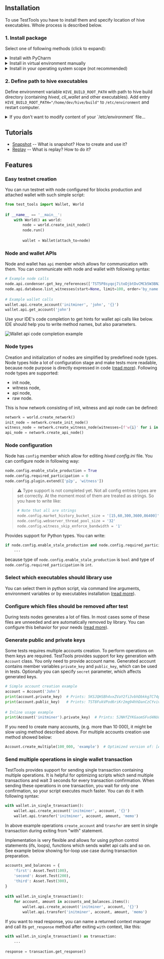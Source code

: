 ## Installation

To use TestTools you have to install them and specify location of hive executables. Whole process is described below.

### 1. Install package

Select one of following methods (click to expand):

<details>
<summary>Install with PyCharm</summary>

With opened project, select tab "Python Packages" at the bottom of window, click "Add Package" and then "From Disk".

![Installation instructions](./documentation/installation_in_pycharm0.png)

Select TestTools directory, mark "Install as editable" option and click OK.

![Installation instructions](./documentation/installation_in_pycharm1.png)
</details>

<details>
<summary>Install in virtual environment manually</summary>

```bash
cd ~/virtual_environments               # Select location for virtual environment
python3.8 -m venv venv                  # Create virtual environment in current directory
source venv/bin/activate                # Activate it
pip install -e ~/hive/tests/test_tools  # Install TestTools
```

To deactivate virtual environment run:
```bash
deactivate
```
</details>

<details>
<summary>Install in your operating system scope (not recommended)</summary>

Enter following command in terminal:
```bash
pip3 install -e ~/hive/tests/test_tools/
```
</details>

### 2. Define path to hive executables

Define environment variable `HIVE_BUILD_ROOT_PATH` with path to hive build directory (containing _hived_, _cli_wallet_ and other executables). Add entry `HIVE_BUILD_ROOT_PATH="/home/dev/hive/build"` to `/etc/environment` and restart computer.

<details>
<summary>If you don't want to modify content of your `/etc/environment` file...</summary>

...then you have to set this variable locally before every run of script, which uses TestTools. It can be done as in examples below:

```bash
HIVE_BUILD_ROOT_PATH="/home/dev/hive/build" pytest
HIVE_BUILD_ROOT_PATH="/home/dev/hive/build" python3 your_script.py
```

</details>

## Tutorials

- [Snapshot](documentation/tutorials/snapshot.md) -- What is snapshot? How to create and use it?
- [Replay](documentation/tutorials/replay.md) -- What is replay? How to do it?

## Features

### Easy testnet creation
You can run testnet with node configured for blocks production and attached wallet with such simple script:
```python
from test_tools import Wallet, World

if __name__ == '__main__':
    with World() as world:
        node = world.create_init_node()
        node.run()

        wallet = Wallet(attach_to=node)
```

### Node and wallet APIs
Node and wallet has `api` member which allows for communication with them. You can communicate with node and wallet with following syntax:
```python
# Example node calls
node.api.condenser.get_key_references(['TST5P8syqoj7itoDjbtDvCMCb5W3BNJtUjws9v7TDNZKqBLmp3pQW'])
node.api.database.list_witnesses(start=None, limit=100, order='by_name')

# Example wallet calls
wallet.api.create_account('initminer', 'john', '{}')
wallet.api.get_account('john')
```

Use your IDE's code completion to get hints for wallet api calls like below. IDE should help you to write method names, but also parameters.

![Wallet api code completion example](./documentation/wallet_code_completion.png)

### Node types
Creation and initialization of nodes are simplified by predefined node types. Node types hide a lot of configuration stage and make tests more readable, because node purpose is directly expressed in code ([read more](documentation/node_types.md)). Following node types are supported:
- init node,
- witness node,
- api node,
- raw node.

This is how network consisting of init, witness and api node can be defined:
```python
network = world.create_network()
init_node = network.create_init_node()
witness_node = network.create_witness_node(witnesses=[f'w{i}' for i in range(10)])
api_node = network.create_api_node()
```

### Node configuration
Node has `config` member which allow for editing _hived_ _config.ini_ file. You can configure node in following way:
```python
node.config.enable_stale_production = True
node.config.required_participation = 0
node.config.plugin.extend(['p2p', 'witness'])
```

> :warning: Type support is not completed yet. Not all config entries types are set correctly. At the moment most of them are treated as strings. So you have to write like:
> ```python
> # Note that all are strings
> node.config.market_history_bucket_size = '[15,60,300,3600,86400]'
> node.config.webserver_thread_pool_size = '32'
> node.config.witness_skip_enforce_bandwidth = '1'
> ```

Provides support for Python types. You can write:
```python
if node.config.enable_stale_production and node.config.required_participation < 20:
    ...
```
because type of `node.config.enable_stale_production` is `bool` and type of `node.config.required_participation` is `int`.

### Select which executables should library use
You can select them in python script, via command line arguments, environment variables or by executables installation ([read more](documentation/paths_to_executables.md)).

### Configure which files should be removed after test
During tests nodes generates a lot of files. In most cases some of these files are unneeded and are automatically removed by library. You can configure this behavior for your needs ([read more](documentation/clean_up_policies.md)).

### Generate public and private keys
Some tests requires multiple accounts creation. To perform operations on them keys are required. TestTools provides support for key generation with `Account` class. You only need to provide account name. Generated account contains member variables `private_key` and `public_key`, which can be used in tests. Optionally you can specify `secret` parameter, which affects generated keys.
```python
# Simple account creation example
account = Account('John')
print(account.private_key)  # Prints: 5KSJQHSBh4vxZVaY2fi3vbhDbkkg7C74pE4S3bigEQyct2RqMDf
print(account.public_key)   # Prints: TST8FukVPod6riKr2mg94hhDanCzCYvivJtPdpcUVnEChaJ5N9QbC

# Inline usage example
print(Account('initminer').private_key)  # Prints: 5JNHfZYKGaomSFvd4NUdQ9qMcEAC43kujbfjueTHpVapX1Kzq2n
```

If you need to create many accounts, (e.g. more than 10 000), it might be slow using method described above. For multiple accounts creation use method showed below:
```python
Account.create_multiple(100_000, 'example')  # Optimized version of: [Account('example-{i}') for i in range(100_000)]
```

### Send multiple operations in single wallet transaction
TestTools provides support for sending single transaction containing multiple operations. It is helpful for optimizing scripts which send multiple transactions and wait 3 seconds for every transaction confirmation. When sending these operations in one transaction, you wait for only one confirmation, so your script executes much faster. You can do it with following syntax:
```python
with wallet.in_single_transaction():
    wallet.api.create_account('initminer', account, '{}')
    wallet.api.transfer('initminer', account, amount, 'memo')
```
In above example operations `create_account` and `transfer` are sent in single transaction during exiting from "with" statement.

Implementation is very flexible and allows for using python control statements (ifs, loops), functions which sends wallet api calls and so on. See example below showing for-loop use case during transaction preparation.
```python
accounts_and_balances = {
    'first': Asset.Test(100),
    'second': Asset.Test(200),
    'third': Asset.Test(300),
}

with wallet.in_single_transaction():
    for account, amount in accounts_and_balances.items():
        wallet.api.create_account('initminer', account, '{}')
        wallet.api.transfer('initminer', account, amount, 'memo')
```

If you want to read response, you can name a returned context manager and call its `get_response` method after exiting `with` context, like this:
```python
with wallet.in_single_transaction() as transaction:
    ...

response = transaction.get_response()
```
